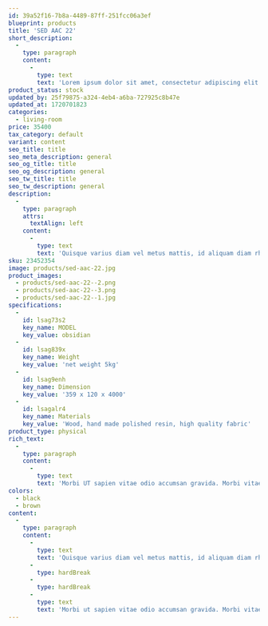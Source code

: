 ```yaml
---
id: 39a52f16-7b8a-4489-87ff-251fcc06a3ef
blueprint: products
title: 'SED AAC 22'
short_description:
  -
    type: paragraph
    content:
      -
        type: text
        text: 'Lorem ipsum dolor sit amet, consectetur adipiscing elit. Scelerisque faucibus vitae luctus faucibus non porttitor interdum nec libero. Imperdiet cursus pulvinar dapibus quam vitae morbi. Sed platea quam morbi proin. A et consectetur velit id libero. Aliquam feugiat pellentesque tellus amet turpis quis viverra euismod.'
product_status: stock
updated_by: 25f79875-a324-4eb4-a6ba-727925c8b47e
updated_at: 1720701823
categories:
  - living-room
price: 35400
tax_category: default
variant: content
seo_title: title
seo_meta_description: general
seo_og_title: title
seo_og_description: general
seo_tw_title: title
seo_tw_description: general
description:
  -
    type: paragraph
    attrs:
      textAlign: left
    content:
      -
        type: text
        text: 'Quisque varius diam vel metus mattis, id aliquam diam rhoncus. Proin vitae magna in dui finibus malesuada et at nulla. Morbi elit ex, viverra vitae ante vel, blandit feugiat ligula.'
sku: 23452354
image: products/sed-aac-22.jpg
product_images:
  - products/sed-aac-22--2.png
  - products/sed-aac-22--3.png
  - products/sed-aac-22--1.jpg
specifications:
  -
    id: lsag73s2
    key_name: MODEL
    key_value: obsidian
  -
    id: lsag839x
    key_name: Weight
    key_value: 'net weight 5kg'
  -
    id: lsag9enh
    key_name: Dimension
    key_value: '359 x 120 x 4000'
  -
    id: lsagalr4
    key_name: Materials
    key_value: 'Wood, hand made polished resin, high quality fabric'
product_type: physical
rich_text:
  -
    type: paragraph
    content:
      -
        type: text
        text: 'Morbi UT sapien vitae odio accumsan gravida. Morbi vitae erat auctor, eleifend nunc a, lobortis neque. Praesent aliquam dignissim viverra. Maecenas lacus odio, feugiat EU nunc sit amet, maximussagittis dolor. Vivamus nisi sapien, elementum sit amet eros sit amet, ultricies cursus ipsum. Sed consequat luctus ligula. Curabitur laoreet rhoncus blandit. Aenean vel diam UT arcu pharetra dignissim UT sed leovivamus faucibus, ipsum in vestibulum vulputate, lorem orci convallis quam, sit amet consequat nulla felis pharetra lacus. Duis semper erat mauris, sed egestas purus commodo vel.'
colors:
  - black
  - brown
content:
  -
    type: paragraph
    content:
      -
        type: text
        text: 'Quisque varius diam vel metus mattis, id aliquam diam rhoncus. Proin vitae magna in dui finibus malesuada et at nulla. Morbi elit ex, viverra vitae ante vel, blandit feugiat ligula. Fusce fermentum iaculis nibh, at sodales leo maximus a. Nullam ultricies sodales nunc, in pellentesque lorem mattis quis. Cras imperdiet est in nunc tristique lacinia. Nullam aliquam mauris eu accumsan tincidunt. Suspendisse velit ex, aliquet vel ornare vel, dignissim a tortor.'
      -
        type: hardBreak
      -
        type: hardBreak
      -
        type: text
        text: 'Morbi ut sapien vitae odio accumsan gravida. Morbi vitae erat auctor, eleifend nunc a, lobortis neque. Praesent aliquam dignissim viverra. Maecenas lacus odio, feugiat eu nunc sit amet, maximus sagittis dolor. Vivamus nisi sapien, elementum sit amet eros sit amet, ultricies cursus ipsum. Sed consequat luctus ligula. Curabitur laoreet rhoncus blandit. Aenean vel diam ut arcu pharetra dignissim ut sed leo. Vivamus faucibus, ipsum in vestibulum vulputate, lorem orci convallis quam, sit amet consequat nulla felis pharetra lacus. Duis semper erat mauris, sed egestas purus commodo vel.'
---
```

